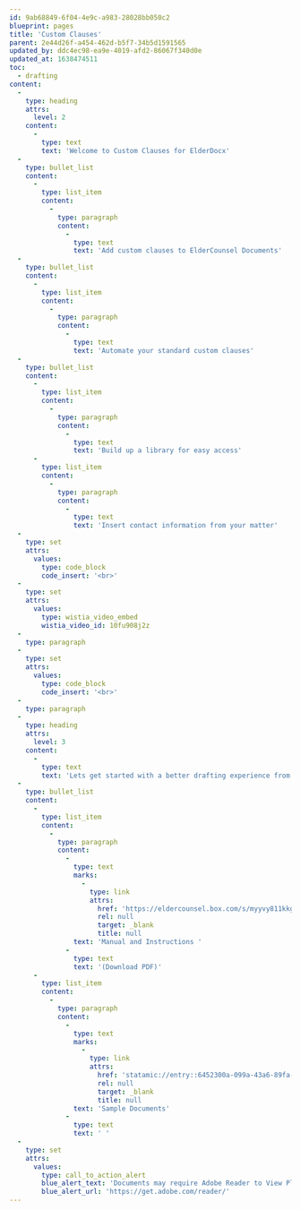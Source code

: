 ```yaml
---
id: 9ab68849-6f04-4e9c-a983-28028bb050c2
blueprint: pages
title: 'Custom Clauses'
parent: 2e44d26f-a454-462d-b5f7-34b5d1591565
updated_by: ddc4ec98-ea9e-4019-afd2-86067f340d0e
updated_at: 1638474511
toc:
  - drafting
content:
  -
    type: heading
    attrs:
      level: 2
    content:
      -
        type: text
        text: 'Welcome to Custom Clauses for ElderDocx'
  -
    type: bullet_list
    content:
      -
        type: list_item
        content:
          -
            type: paragraph
            content:
              -
                type: text
                text: 'Add custom clauses to ElderCounsel Documents'
  -
    type: bullet_list
    content:
      -
        type: list_item
        content:
          -
            type: paragraph
            content:
              -
                type: text
                text: 'Automate your standard custom clauses'
  -
    type: bullet_list
    content:
      -
        type: list_item
        content:
          -
            type: paragraph
            content:
              -
                type: text
                text: 'Build up a library for easy access'
      -
        type: list_item
        content:
          -
            type: paragraph
            content:
              -
                type: text
                text: 'Insert contact information from your matter'
  -
    type: set
    attrs:
      values:
        type: code_block
        code_insert: '<br>'
  -
    type: set
    attrs:
      values:
        type: wistia_video_embed
        wistia_video_id: 10fu908j2z
  -
    type: paragraph
  -
    type: set
    attrs:
      values:
        type: code_block
        code_insert: '<br>'
  -
    type: paragraph
  -
    type: heading
    attrs:
      level: 3
    content:
      -
        type: text
        text: 'Lets get started with a better drafting experience from ElderCounsel!'
  -
    type: bullet_list
    content:
      -
        type: list_item
        content:
          -
            type: paragraph
            content:
              -
                type: text
                marks:
                  -
                    type: link
                    attrs:
                      href: 'https://eldercounsel.box.com/s/myyvy811kkg1mpfdp748cvkd71pggto0'
                      rel: null
                      target: _blank
                      title: null
                text: 'Manual and Instructions '
              -
                type: text
                text: '(Download PDF)'
      -
        type: list_item
        content:
          -
            type: paragraph
            content:
              -
                type: text
                marks:
                  -
                    type: link
                    attrs:
                      href: 'statamic://entry::6452300a-099a-43a6-89fa-6ccbed16843f'
                      rel: null
                      target: _blank
                      title: null
                text: 'Sample Documents'
              -
                type: text
                text: ' '
  -
    type: set
    attrs:
      values:
        type: call_to_action_alert
        blue_alert_text: 'Documents may require Adobe Reader to View Please Click Here to Download'
        blue_alert_url: 'https://get.adobe.com/reader/'
---
```

